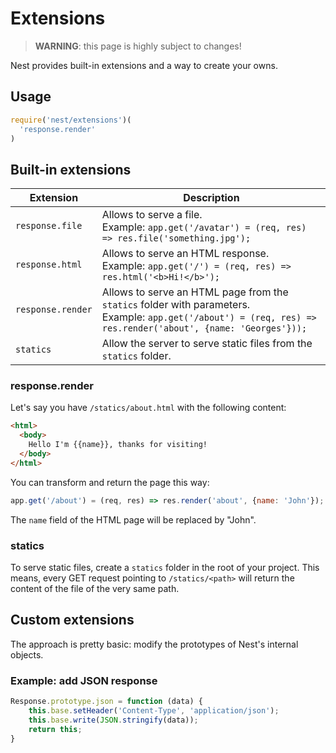 # Extensions

> **WARNING**: this page is highly subject to changes!

Nest provides built-in extensions and a way to create your owns.

## Usage

```js
require('nest/extensions')(
  'response.render'
)
```

## Built-in extensions

| Extension       | Description                                                  |
| --------------- | ------------------------------------------------------------ |
| `response.file` | Allows to serve a file.<br />Example: `app.get('/avatar') = (req, res) => res.file('something.jpg');` |
| `response.html` | Allows to serve an HTML response.<br/>Example: `app.get('/') = (req, res) => res.html('<b>Hi!</b>');` |
| `response.render` | Allows to serve an HTML page from the `statics` folder with parameters.<br />Example: `app.get('/about') = (req, res) => res.render('about', {name: 'Georges'}));` |
| `statics` | Allow the server to serve static files from the `statics` folder. |

### response.render

Let's say you have `/statics/about.html` with the following content:

```html
<html>
  <body>
    Hello I'm {{name}}, thanks for visiting!
  </body>
</html>
```

You can transform and return the page this way:

```js
app.get('/about') = (req, res) => res.render('about', {name: 'John'});
```

The `name` field of the HTML page will be replaced by "John".

### statics

To serve static files, create a `statics` folder in the root of your project.
This means, every GET request pointing to `/statics/<path>` will return the content of the file of the very same path.

## Custom extensions

The approach is pretty basic: modify the prototypes of Nest's internal objects.

### Example: add JSON response

```js
Response.prototype.json = function (data) {
	this.base.setHeader('Content-Type', 'application/json');
	this.base.write(JSON.stringify(data));
	return this;
}
```
